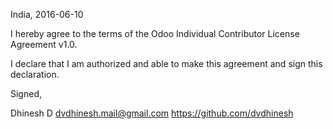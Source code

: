 India, 2016-06-10

I hereby agree to the terms of the Odoo Individual Contributor License Agreement v1.0.

I declare that I am authorized and able to make this agreement and sign this declaration.

Signed,

Dhinesh D dvdhinesh.mail@gmail.com  https://github.com/dvdhinesh
